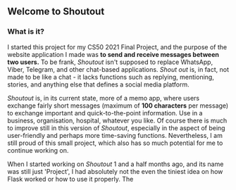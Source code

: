 ## **Welcome to Shoutout**
### **What is it?**
I started this project for my CS50 2021 Final Project, and the purpose of the website application I made was **to send and receive messages between two users.** To be frank, *Shoutout* isn't supposed to replace WhatsApp, Viber, Telegram, and other chat-based applications. *Shout out* is, in fact, not made to be like a chat - it lacks functions such as replying, mentioning, stories, and anything else that defines a social media platform.

*Shoutout* is, in its current state, more of a memo app, where users exchange fairly short messages (maximum of **100 characters** per message) to exchange important and quick-to-the-point information. Use in a business, organisation, hospital, whatever you like. Of course there is much to improve still in this version of *Shoutout*, especially in the aspect of being user-friendly and perhaps more time-saving functions. Nevertheless, I am still proud of this small project, which also has so much potential for me to continue working on.

When I started working on *Shoutout* 1 and a half months ago, and its name was still just 'Project', I had absolutely not the even the tiniest idea on how Flask worked or how to use it properly. The 